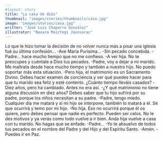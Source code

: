 ```yaml
---
#layout: story
title: "La casa de diós"
thumbnail: "images/stories/thumbnails/casa.jpg"
image: "images/stories/casa.jpg"
writter: "José Luis Chaparro González"
illustrator: "Naxara Maiztegi Jaunsaras"
---
```


Lo que le hizo tomar la decisión de no volver nunca más a pisar una iglesia fué su última confesión...
-Ave María Purísima...
-Sin pecado concebida.
-Padre... hace mucho tiempo que no me confieso.
-A ver hija. No te preocupes y cuéntale a Dios tus pecados.
-Padre, voy a dejar a mi marido. Me maltrata desde hace mucho tiempo y también a nuestro hijo. No puedo soportar más esta situación.
-Pero   hija,   el   matrimonio   es   un   Sacramento   Divino.   Debes   hacer examen de conciencia   y   ver   qué   puedes   hacer   para   que   tu   marido   sea   feliz   y   esté   contento. ¿Cuánto tiempo lleváis casados?
-Diez años, pero ha cambiado. Antes no era así.
-¿Y qué matrimonio no tiene alguna discusión en diez años? Debes saber que tu hijo sufrirá por su padre, porque los niños necesitan a su padre.
-Padre, tengo miedo. Cualquier día me matará y si mi hijo se interpone, también lo matará a él. Sé que ocurrirá y temo por mi hijo.
-No hija. Eso no ocurrirá porque él os quiere, pero debes pensar que nadie es perfecto. Pueden ser celos. No le des motivos y ya verás como todo vuelve a ir bien. Anda hija
vuelve a casa con tu marido. No hagas que se enfade.
-Padre...
-Yo te absuelvo de todos tus pecados en el nombre del Padre y del Hijo y del Espíritu Santo.
-Amén.
-Puedes ir en Paz.
